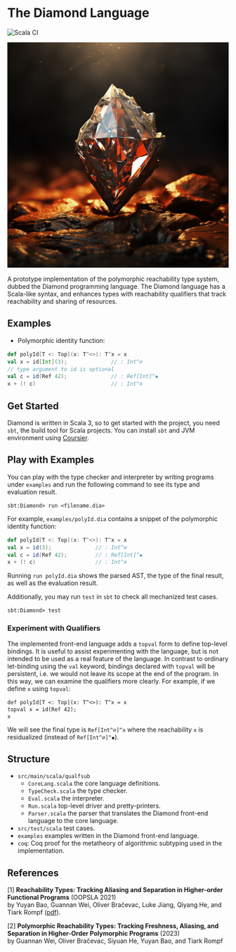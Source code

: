 # The Diamond Language

![Scala CI](https://github.com/Kraks/Diamond-lang/actions/workflows/scala.yml/badge.svg)

<img src="rusty_diamond.png?raw=true" alt="A rusty diamond by Midjourney" width="512px" height="512px"/>

A prototype implementation of the polymorphic reachability type system, dubbed
the Diamond programming language.  The Diamond language has a Scala-like
syntax, and enhances types with reachability qualifiers that track
reachability and sharing of resources.

## Examples

- Polymorphic identity function:

```scala
def polyId[T <: Top](x: T^<>): T^x = x
val x = id[Int](3);              // : Int^∅
// type argument to id is optional
val c = id(Ref 42);              // : Ref[Int]^◆
x + (! c)                        // : Int^∅
```

## Get Started

Diamond is written in Scala 3, so to get started with the project, you need
`sbt`, the build tool for Scala projects.  You can install `sbt` and JVM
environment using [Coursier](https://get-coursier.io/docs/cli-installation).

## Play with Examples

You can play with the type checker and interpreter by writing programs under `examples` and run
the following command to see its type and evaluation result.

```
sbt:Diamond> run <filename.dia>
```

For example, `examples/polyId.dia` contains a snippet of the polymorphic identity function:

```scala
def polyId[T <: Top](x: T^<>): T^x = x
val x = id(3);              // : Int^∅
val c = id(Ref 42);         // : Ref[Int]^◆
x + (! c)                   // : Int^∅
```

Running `run polyId.dia` shows the parsed AST, the type of the final result, as
well as the evaluation result.

Additionally, you may run `test` in `sbt` to check all mechanized test cases.

```
sbt:Diamond> test
```

### Experiment with Qualifiers

The implemented front-end language adds a `topval` form to define top-level
bindings.
It is useful to assist experimenting with the language, but is not intended to
be used as a real feature of the language.
In contrast to ordinary let-binding using the `val` keyword, bindings declared
with `topval` will be persistent, i.e. we would not leave its scope at the end
of the program.  In this way, we can examine the qualifiers more clearly.
For example, if we define `x` using `topval`:

```
def polyId[T <: Top](x: T^<>): T^x = x
topval x = id(Ref 42);
x
```

We will see the final type is `Ref[Int^∅]^x` where the reachability `x` is residualized
(instead of `Ref[Int^∅]^◆`).

## Structure

- `src/main/scala/qualfsub`
    * `CoreLang.scala` the core language definitions.
    * `TypeCheck.scala` the type checker.
    * `Eval.scala` the interpreter.
    * `Run.scala` top-level driver and pretty-printers.
    * `Parser.scala` the parser that translates the Diamond front-end language to the core language.
- `src/test/scala` test cases.
- `examples` examples written in the Diamond front-end language.
- `coq`: Coq proof for the metatheory of algorithmic subtyping used in the implementation.

## References

[1] **Reachability Types: Tracking Aliasing and Separation in Higher-order Functional Programs** (OOPSLA 2021)</br>
by Yuyan Bao, Guannan Wei, Oliver Bračevac, Luke Jiang, Qiyang He, and Tiark Rompf
([pdf](https://dl.acm.org/doi/10.1145/3485516)).

[2] **Polymorphic Reachability Types: Tracking Freshness, Aliasing, and Separation in Higher-Order Polymorphic Programs** (2023)</br>
by Guannan Wei, Oliver Bračevac, Siyuan He, Yuyan Bao, and Tiark Rompf
